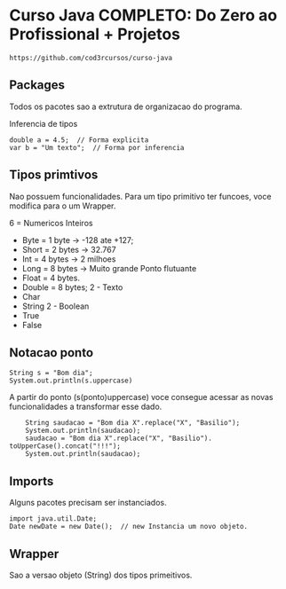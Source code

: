 # Curso Java COMPLETO: Do Zero ao Profissional + Projetos
```text
https://github.com/cod3rcursos/curso-java
```
## Packages
Todos os pacotes sao a extrutura de organizacao do programa.

Inferencia de tipos

```text
double a = 4.5;  // Forma explicita
var b = "Um texto";  // Forma por inferencia
```
## Tipos primtivos 
Nao possuem funcionalidades. Para um tipo primitivo ter funcoes, voce modifica para o um Wrapper.

6 = Numericos
Inteiros
- Byte  = 1 byte -> -128 ate +127;
- Short = 2 bytes -> 32.767
- Int = 4 bytes -> 2 milhoes
- Long = 8 bytes -> Muito grande
Ponto flutuante
- Float = 4 bytes. 
- Double = 8 bytes;
2 - Texto
- Char
- String
2 - Boolean
- True
- False

## Notacao ponto
```text
String s = "Bom dia";
System.out.println(s.uppercase)
```
A partir do ponto (s(ponto)uppercase) voce consegue acessar as novas funcionalidades a transformar esse dado.
```text
    String saudacao = "Bom dia X".replace("X", "Basilio");
    System.out.println(saudacao);
    saudacao = "Bom dia X".replace("X", "Basilio"). toUpperCase().concat("!!!");
    System.out.println(saudacao);
```

## Imports
Alguns pacotes precisam ser instanciados.
```text
import java.util.Date;
Date newDate = new Date();  // new Instancia um novo objeto.
```

## Wrapper
Sao a versao objeto (String) dos tipos primeitivos.